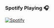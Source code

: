 
### Spotify Playing 🎧

[![Spotify](https://now-playing-profile-omkar-s2.vercel.app)](https://open.spotify.com/user/91pz5c0ljj9ivx0rk1r3430jb?si=OXHmTT22Q022F0CLS2mCGw&utm_source=copy-link)
